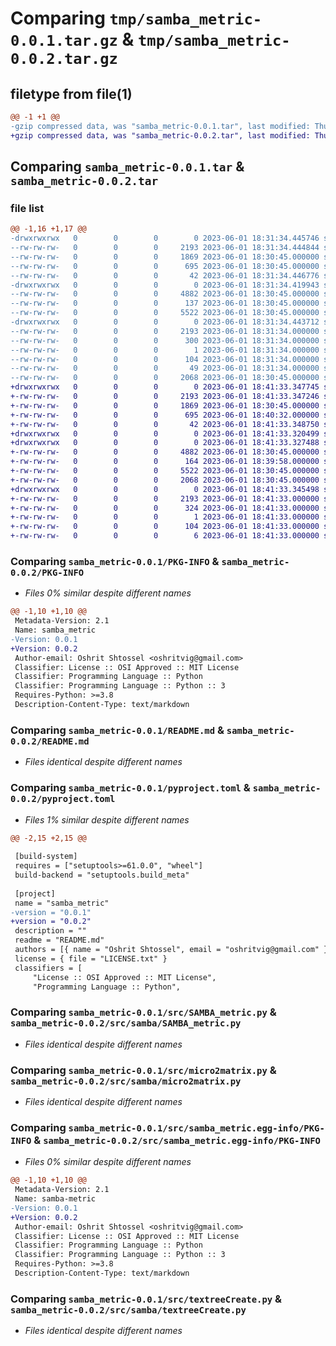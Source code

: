 # Comparing `tmp/samba_metric-0.0.1.tar.gz` & `tmp/samba_metric-0.0.2.tar.gz`

## filetype from file(1)

```diff
@@ -1 +1 @@
-gzip compressed data, was "samba_metric-0.0.1.tar", last modified: Thu Jun  1 18:31:34 2023, max compression
+gzip compressed data, was "samba_metric-0.0.2.tar", last modified: Thu Jun  1 18:41:33 2023, max compression
```

## Comparing `samba_metric-0.0.1.tar` & `samba_metric-0.0.2.tar`

### file list

```diff
@@ -1,16 +1,17 @@
-drwxrwxrwx   0        0        0        0 2023-06-01 18:31:34.445746 samba_metric-0.0.1/
--rw-rw-rw-   0        0        0     2193 2023-06-01 18:31:34.444844 samba_metric-0.0.1/PKG-INFO
--rw-rw-rw-   0        0        0     1869 2023-06-01 18:30:45.000000 samba_metric-0.0.1/README.md
--rw-rw-rw-   0        0        0      695 2023-06-01 18:30:45.000000 samba_metric-0.0.1/pyproject.toml
--rw-rw-rw-   0        0        0       42 2023-06-01 18:31:34.446776 samba_metric-0.0.1/setup.cfg
-drwxrwxrwx   0        0        0        0 2023-06-01 18:31:34.419943 samba_metric-0.0.1/src/
--rw-rw-rw-   0        0        0     4882 2023-06-01 18:30:45.000000 samba_metric-0.0.1/src/SAMBA_metric.py
--rw-rw-rw-   0        0        0      137 2023-06-01 18:30:45.000000 samba_metric-0.0.1/src/__init__.py
--rw-rw-rw-   0        0        0     5522 2023-06-01 18:30:45.000000 samba_metric-0.0.1/src/micro2matrix.py
-drwxrwxrwx   0        0        0        0 2023-06-01 18:31:34.443712 samba_metric-0.0.1/src/samba_metric.egg-info/
--rw-rw-rw-   0        0        0     2193 2023-06-01 18:31:34.000000 samba_metric-0.0.1/src/samba_metric.egg-info/PKG-INFO
--rw-rw-rw-   0        0        0      300 2023-06-01 18:31:34.000000 samba_metric-0.0.1/src/samba_metric.egg-info/SOURCES.txt
--rw-rw-rw-   0        0        0        1 2023-06-01 18:31:34.000000 samba_metric-0.0.1/src/samba_metric.egg-info/dependency_links.txt
--rw-rw-rw-   0        0        0      104 2023-06-01 18:31:34.000000 samba_metric-0.0.1/src/samba_metric.egg-info/requires.txt
--rw-rw-rw-   0        0        0       49 2023-06-01 18:31:34.000000 samba_metric-0.0.1/src/samba_metric.egg-info/top_level.txt
--rw-rw-rw-   0        0        0     2068 2023-06-01 18:30:45.000000 samba_metric-0.0.1/src/textreeCreate.py
+drwxrwxrwx   0        0        0        0 2023-06-01 18:41:33.347745 samba_metric-0.0.2/
+-rw-rw-rw-   0        0        0     2193 2023-06-01 18:41:33.347246 samba_metric-0.0.2/PKG-INFO
+-rw-rw-rw-   0        0        0     1869 2023-06-01 18:30:45.000000 samba_metric-0.0.2/README.md
+-rw-rw-rw-   0        0        0      695 2023-06-01 18:40:32.000000 samba_metric-0.0.2/pyproject.toml
+-rw-rw-rw-   0        0        0       42 2023-06-01 18:41:33.348750 samba_metric-0.0.2/setup.cfg
+drwxrwxrwx   0        0        0        0 2023-06-01 18:41:33.320499 samba_metric-0.0.2/src/
+drwxrwxrwx   0        0        0        0 2023-06-01 18:41:33.327488 samba_metric-0.0.2/src/samba/
+-rw-rw-rw-   0        0        0     4882 2023-06-01 18:30:45.000000 samba_metric-0.0.2/src/samba/SAMBA_metric.py
+-rw-rw-rw-   0        0        0      164 2023-06-01 18:39:58.000000 samba_metric-0.0.2/src/samba/__init__.py
+-rw-rw-rw-   0        0        0     5522 2023-06-01 18:30:45.000000 samba_metric-0.0.2/src/samba/micro2matrix.py
+-rw-rw-rw-   0        0        0     2068 2023-06-01 18:30:45.000000 samba_metric-0.0.2/src/samba/textreeCreate.py
+drwxrwxrwx   0        0        0        0 2023-06-01 18:41:33.345498 samba_metric-0.0.2/src/samba_metric.egg-info/
+-rw-rw-rw-   0        0        0     2193 2023-06-01 18:41:33.000000 samba_metric-0.0.2/src/samba_metric.egg-info/PKG-INFO
+-rw-rw-rw-   0        0        0      324 2023-06-01 18:41:33.000000 samba_metric-0.0.2/src/samba_metric.egg-info/SOURCES.txt
+-rw-rw-rw-   0        0        0        1 2023-06-01 18:41:33.000000 samba_metric-0.0.2/src/samba_metric.egg-info/dependency_links.txt
+-rw-rw-rw-   0        0        0      104 2023-06-01 18:41:33.000000 samba_metric-0.0.2/src/samba_metric.egg-info/requires.txt
+-rw-rw-rw-   0        0        0        6 2023-06-01 18:41:33.000000 samba_metric-0.0.2/src/samba_metric.egg-info/top_level.txt
```

### Comparing `samba_metric-0.0.1/PKG-INFO` & `samba_metric-0.0.2/PKG-INFO`

 * *Files 0% similar despite different names*

```diff
@@ -1,10 +1,10 @@
 Metadata-Version: 2.1
 Name: samba_metric
-Version: 0.0.1
+Version: 0.0.2
 Author-email: Oshrit Shtossel <oshritvig@gmail.com>
 Classifier: License :: OSI Approved :: MIT License
 Classifier: Programming Language :: Python
 Classifier: Programming Language :: Python :: 3
 Requires-Python: >=3.8
 Description-Content-Type: text/markdown
```

### Comparing `samba_metric-0.0.1/README.md` & `samba_metric-0.0.2/README.md`

 * *Files identical despite different names*

### Comparing `samba_metric-0.0.1/pyproject.toml` & `samba_metric-0.0.2/pyproject.toml`

 * *Files 1% similar despite different names*

```diff
@@ -2,15 +2,15 @@
 
 [build-system]
 requires = ["setuptools>=61.0.0", "wheel"]
 build-backend = "setuptools.build_meta"
 
 [project]
 name = "samba_metric"
-version = "0.0.1"
+version = "0.0.2"
 description = ""
 readme = "README.md"
 authors = [{ name = "Oshrit Shtossel", email = "oshritvig@gmail.com" }]
 license = { file = "LICENSE.txt" }
 classifiers = [
     "License :: OSI Approved :: MIT License",
     "Programming Language :: Python",
```

### Comparing `samba_metric-0.0.1/src/SAMBA_metric.py` & `samba_metric-0.0.2/src/samba/SAMBA_metric.py`

 * *Files identical despite different names*

### Comparing `samba_metric-0.0.1/src/micro2matrix.py` & `samba_metric-0.0.2/src/samba/micro2matrix.py`

 * *Files identical despite different names*

### Comparing `samba_metric-0.0.1/src/samba_metric.egg-info/PKG-INFO` & `samba_metric-0.0.2/src/samba_metric.egg-info/PKG-INFO`

 * *Files 0% similar despite different names*

```diff
@@ -1,10 +1,10 @@
 Metadata-Version: 2.1
 Name: samba-metric
-Version: 0.0.1
+Version: 0.0.2
 Author-email: Oshrit Shtossel <oshritvig@gmail.com>
 Classifier: License :: OSI Approved :: MIT License
 Classifier: Programming Language :: Python
 Classifier: Programming Language :: Python :: 3
 Requires-Python: >=3.8
 Description-Content-Type: text/markdown
```

### Comparing `samba_metric-0.0.1/src/textreeCreate.py` & `samba_metric-0.0.2/src/samba/textreeCreate.py`

 * *Files identical despite different names*

